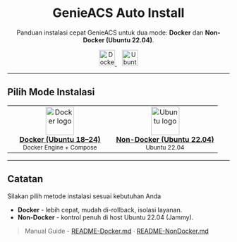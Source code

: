 <!-- README.md (utama) -->
<h1 align="center">GenieACS Auto Install</h1>

<p align="center">
  Panduan instalasi cepat GenieACS untuk dua mode: <b>Docker</b> dan <b>Non-Docker (Ubuntu 22.04)</b>.
</p>

<p align="center">
  <!-- Tombol besar: Docker -->
  <a href="./README-Docker.md" title="Buka panduan Docker">
    <img alt="Docker Guide" height="36"
         src="https://img.shields.io/badge/Docker-Guide-2496ED?logo=docker&logoColor=white">
  </a>
  &nbsp;&nbsp;
  <!-- Tombol besar: Non Docker -->
  <a href="./README-NonDocker.md" title="Buka panduan Non-Docker (Ubuntu 22.04)">
    <img alt="Ubuntu Non-Docker 22.04" height="36"
         src="https://img.shields.io/badge/Ubuntu-Non--Docker%20(22.04)-E95420?logo=ubuntu&logoColor=white">
  </a>
</p>

---

## Pilih Mode Instalasi
<table>
  <tr>
    <td align="center" width="50%">
      <a href="./README-Docker.md" title="Panduan Docker">
        <img src="https://cdn.simpleicons.org/docker/2496ED" alt="Docker logo" width="64" height="64"><br/>
        <b>Docker (Ubuntu 18–24)</b>
      </a>
      <br/>
      <sub>Docker Engine + Compose</sub>
    </td>
    <td align="center" width="50%">
      <a href="./README-NonDocker.md" title="Panduan Non-Docker (Ubuntu 22.04)">
        <img src="https://cdn.simpleicons.org/ubuntu/E95420" alt="Ubuntu logo" width="64" height="64"><br/>
        <b>Non-Docker (Ubuntu 22.04)</b>
      </a>
      <br/>
      <sub>Ubuntu 22.04</sub>
    </td>
  </tr>
</table>

---

## Catatan
Silakan pilih metode instalasi sesuai kebutuhan Anda
- **Docker** - lebih cepat, mudah di-rollback, isolasi layanan.
- **Non-Docker** - kontrol penuh di host Ubuntu 22.04 (Jammy).

> Manual Guide - [README-Docker.md](./README-Docker.md) · [README-NonDocker.md](./README-NonDocker.md)
